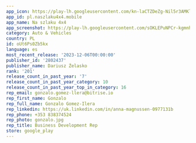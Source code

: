 ```yaml
---
app_icon: https://play-lh.googleusercontent.com/kn-laCTZDeZg-Nil5r3AMKl2-XjYeoc6Em5na59D2DvpfC-XDFhjon50c8YLYwaTy_Q
app_id: pl.naszlaku4x4.mobile
app_name: Na szlaku 4x4
app_screenshot: https://play-lh.googleusercontent.com/sOKLEPuNPCr-kgmnhTXBP0vzwhaSI805UEC47wDO4vA_NG8yqsHtytJWlz0vsOCVk2OL
category: Auto & Vehicles
country: PL
id: oUt6Ps0Zb5kx
language: es
most_recent_release: '2023-12-06T00:00:00'
publisher_id: '2802437'
publisher_name: Dariusz Żelasko
rank: '201'
release_count_in_past_year: '7'
release_count_in_past_year_category: 10
release_count_in_past_year_top_in_category: 16
rep_email: gonzalo.gomez-llera@bitrise.io
rep_first_name: Gonzalo
rep_full_name: Gonzalo Gomez-Ilera
rep_linkedin: https://uk.linkedin.com/in/anna-magnussen-0977131b
rep_phone: +353 838374524
rep_photo: gonzalo.jpg
rep_title: Business Development Rep
store: google_play
---
```

